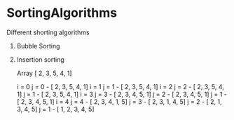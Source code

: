 # SortingAlgorithms
Different shorting algorithms

1. Bubble Sorting 

2. Insertion sorting

	Array [ 2, 3, 5, 4, 1]

	i = 0
		j = 0 - [ 2, 3, 5, 4, 1]
	i = 1
		j = 1 - [ 2, 3, 5, 4, 1]
	i = 2
		j = 2 - [ 2, 3, 5, 4, 1]
		j = 1 - [ 2, 3, 5, 4, 1]
	i = 3
		j = 3 - [ 2, 3, 4, 5, 1]
		j = 2 - [ 2, 3, 4, 5, 1]
		j = 1 - [ 2, 3, 4, 5, 1]
	i = 4
		j = 4 - [ 2, 3, 4, 1, 5]
		j = 3 - [ 2, 3, 1, 4, 5]
		j = 2 - [ 2, 1, 3, 4, 5]
		j = 1 - [ 1, 2, 3, 4, 5]
